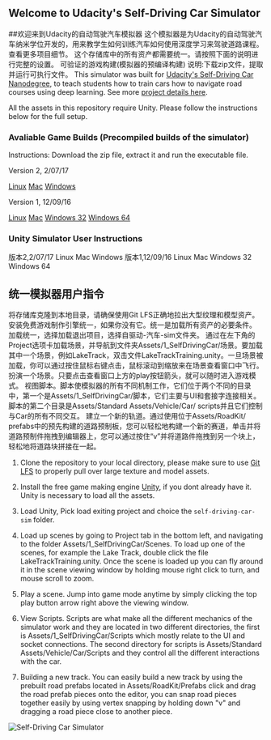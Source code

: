 ## Welcome to Udacity's Self-Driving Car Simulator 
##欢迎来到Udacity的自动驾驶汽车模拟器
这个模拟器是为Udacity的自动驾驶汽车纳米学位开发的，用来教学生如何训练汽车如何使用深度学习来驾驶道路课程。查看更多项目细节。
这个存储库中的所有资产都需要统一。请按照下面的说明进行完整的设置。
可验证的游戏构建(模拟器的预编译构建)
说明:下载zip文件，提取并运行可执行文件。
This simulator was built for [Udacity's Self-Driving Car Nanodegree](https://udacity.com/drive), to teach students how to train cars how to navigate road courses using deep learning. See more [project details here](https://github.com/udacity/CarND-Behavioral-Cloning-P3).

All the assets in this repository require Unity. Please follow the instructions below for the full setup.

### Avaliable Game Builds (Precompiled builds of the simulator)

Instructions: Download the zip file, extract it and run the executable file.

Version 2, 2/07/17

[Linux](https://d17h27t6h515a5.cloudfront.net/topher/2017/February/58983558_beta-simulator-linux/beta-simulator-linux.zip)
[Mac](https://d17h27t6h515a5.cloudfront.net/topher/2017/February/58983385_beta-simulator-mac/beta-simulator-mac.zip)
[Windows](https://d17h27t6h515a5.cloudfront.net/topher/2017/February/58983318_beta-simulator-windows/beta-simulator-windows.zip)

Version 1, 12/09/16

[Linux](https://d17h27t6h515a5.cloudfront.net/topher/2016/November/5831f0f7_simulator-linux/simulator-linux.zip)
[Mac](https://d17h27t6h515a5.cloudfront.net/topher/2016/November/5831f290_simulator-macos/simulator-macos.zip)
[Windows 32](https://d17h27t6h515a5.cloudfront.net/topher/2016/November/5831f4b6_simulator-windows-32/simulator-windows-32.zip)
[Windows 64](https://d17h27t6h515a5.cloudfront.net/topher/2016/November/5831f3a4_simulator-windows-64/simulator-windows-64.zip)

### Unity Simulator User Instructions
版本2,2/07/17
Linux Mac Windows
版本1,12/09/16
Linux Mac Windows 32 Windows 64
## 统一模拟器用户指令
将存储库克隆到本地目录，请确保使用Git LFS正确地拉出大型纹理和模型资产。
安装免费游戏制作引擎统一，如果你没有它。统一是加载所有资产的必要条件。
加载统一，选择加载退出项目，选择自驱动-汽车-sim文件夹。
通过在左下角的Project选项卡加载场景，并导航到文件夹Assets/1_SelfDrivingCar/场景。要加载其中一个场景，例如LakeTrack，双击文件LakeTrackTraining.unity。一旦场景被加载，你可以通过按住鼠标右键点击，鼠标滚动到缩放来在场景查看窗口中飞行。
扮演一个场景。只要点击查看窗口上方的play按钮箭头，就可以随时进入游戏模式。
视图脚本。脚本使模拟器的所有不同机制工作，它们位于两个不同的目录中，第一个是Assets/1_SelfDrivingCar/脚本，它们主要与UI和套接字连接相关。脚本的第二个目录是Assets/Standard Assets/Vehicle/Car/ scripts并且它们控制与Car的所有不同交互。
建立一个新的轨道。通过使用位于Assets/RoadKit/ prefabs中的预先构建的道路预制板，您可以轻松地构建一个新的赛道，单击并将道路预制件拖拽到编辑器上，您可以通过按住“v”并将道路件拖拽到另一个块上，轻松地将道路块拼接在一起。
1. Clone the repository to your local directory, please make sure to use [Git LFS](https://git-lfs.github.com) to properly pull over large texture and model assets. 

2. Install the free game making engine [Unity](https://unity3d.com), if you dont already have it. Unity is necessary to load all the assets.

3. Load Unity, Pick load exiting project and choice the `self-driving-car-sim` folder.

4. Load up scenes by going to Project tab in the bottom left, and navigating to the folder Assets/1_SelfDrivingCar/Scenes. To load up one of the scenes, for example the Lake Track, double click the file LakeTrackTraining.unity. Once the scene is loaded up you can fly around it in the scene viewing window by holding mouse right click to turn, and mouse scroll to zoom.

5. Play a scene. Jump into game mode anytime by simply clicking the top play button arrow right above the viewing window.

6. View Scripts. Scripts are what make all the different mechanics of the simulator work and they are located in two different directories, the first is Assets/1_SelfDrivingCar/Scripts which mostly relate to the UI and socket connections. The second directory for scripts is Assets/Standard Assets/Vehicle/Car/Scripts and they control all the different interactions with the car.

7. Building a new track. You can easily build a new track by using the prebuilt road prefabs located in Assets/RoadKit/Prefabs click and drag the road prefab pieces onto the editor, you can snap road pieces together easily by using vertex snapping by holding down "v" and dragging a road piece close to another piece.

![Self-Driving Car Simulator](./sim_image.png)
